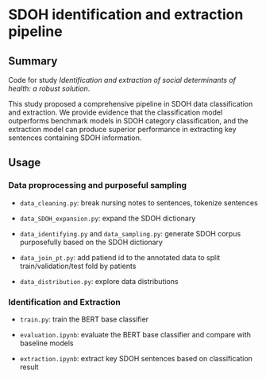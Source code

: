 # SDOH identification and extraction pipeline

## Summary

Code for study *Identification and extraction of social determinants of health: a robust solution*.

This study proposed a comprehensive pipeline in SDOH data classification and extraction. We provide evidence that the classification model outperforms benchmark models in SDOH category classification, and the extraction model can produce superior performance in extracting key sentences containing SDOH information.

## Usage

### Data proprocessing and purposeful sampling

- `data_cleaning.py`: break nursing notes to sentences, tokenize sentences

- `data_SDOH_expansion.py`: expand the SDOH dictionary

- `data_identifying.py` and `data_sampling.py`: generate SDOH corpus purposefully based on the SDOH dictionary 

- `data_join_pt.py`: add patiend id to the annotated data to split train/validation/test fold by patients

- `data_distribution.py`: explore data distributions

### Identification and Extraction

- `train.py`: train the BERT base classifier

- `evaluation.ipynb`: evaluate the BERT base classifier and compare with baseline models

- `extraction.ipynb`: extract key SDOH sentences based on classification result

